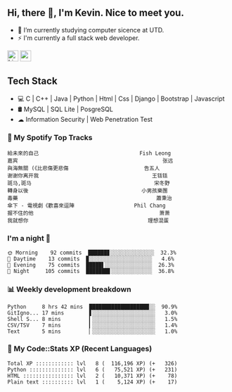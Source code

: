## Hi, there 👋, I'm Kevin. Nice to meet you.

- 🌱 I’m currently studying computer sicence at UTD.
- ⚡ I'm currently a full stack web developer.

<a href="https://www.linkedin.com/in/kevin12686/"><img alt="LinkedIn" src="https://img.shields.io/badge/linkedin%20-%230077B5.svg?&style=for-the-badge&logo=linkedin&logoColor=white" height=25></a>
<a href="https://www.instagram.com/kevin12686/"><img src="https://img.shields.io/badge/instagram-3f729b?&style=for-the-badge&logo=instagram&logoColor=white" height=25></a>

## Tech Stack

* 💻 C | C++ | Java | Python | Html | Css | Django | Bootstrap | Javascript
* 🛢️ MySQL | SQL Lite | PosgreSQL
* ☁ Information Security | Web Penetration Test

### 🎵 My Spotify Top Tracks

<!-- spotify start -->

```text
給未來的自己                                Fish Leong
嘉宾                                              张远
與海無關 (《比悲傷更悲傷                        告五人
谢谢你离开我                                    王铥铥
斑马,斑马                                       宋冬野
轉身以後                                    小男孩樂團
毒藥                                            蕭秉治
傘下 - 電視劇《歡喜來逗陣                   Phil Chang
握不住的他                                        萧萧
我就想你                                      理想混蛋
```

<!-- spotify end -->

### I'm a night 🦉

<!-- early_bird start -->

```text
🌞 Morning    92 commits  ██████▊░░░░░░░░░░░░░░  32.3%
🌆 Daytime    13 commits  ▉░░░░░░░░░░░░░░░░░░░░   4.6%
🌃 Evening    75 commits  █████▌░░░░░░░░░░░░░░░  26.3%
🌙 Night     105 commits  ███████▋░░░░░░░░░░░░░  36.8%
```

<!-- early_bird end -->

### 📊 Weekly development breakdown

<!-- code_time start -->

```text
Python     8 hrs 42 mins  ███████████████████░░  90.9%
GitIgno... 17 mins        ▋░░░░░░░░░░░░░░░░░░░░   3.0%
Shell S... 8 mins         ▎░░░░░░░░░░░░░░░░░░░░   1.5%
CSV/TSV    7 mins         ▎░░░░░░░░░░░░░░░░░░░░   1.4%
Text       5 mins         ▏░░░░░░░░░░░░░░░░░░░░   1.0%
```

<!-- code_time end -->

### 🧰 My Code::Stats XP (Recent Languages)

<!-- codestats start -->

```text
Total XP :::::::::::: lvl   8 (  116,196 XP) (+   326)
Python :::::::::::::: lvl   6 (   75,521 XP) (+   231)
HTML :::::::::::::::: lvl   2 (   10,371 XP) (+    78)
Plain text :::::::::: lvl   1 (    5,124 XP) (+    17)
```

<!-- codestats end -->
